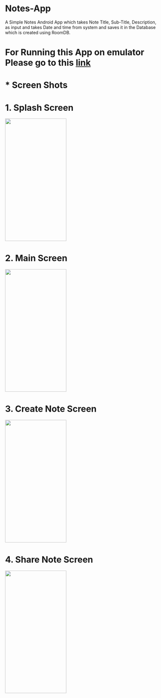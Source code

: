 # Notes-App
A Simple Notes Android App which takes Note Title, Sub-Title, Description, as input and takes Date and time from system and saves it in the Database which is created using RoomDB.  

# For Running this App on emulator Please go to this <a href="https://appetize.io/app/7bqybekjy1b3nttdwv32uebfw8?device=nexus5&scale=75&orientation=portrait&osVersion=8.1">link</a>

# * Screen Shots

# 1. Splash Screen
<img src ="https://user-images.githubusercontent.com/68765059/117781047-d464a380-b25d-11eb-8b43-d6ae36829dd7.gif" width= "200" height ="400">

# 2. Main Screen
<img src ="https://user-images.githubusercontent.com/68765059/117781288-1a216c00-b25e-11eb-884f-9f42d8737329.jpeg" width= "200" height ="400"> 

# 3. Create Note Screen
<img src ="https://user-images.githubusercontent.com/68765059/117781450-4dfc9180-b25e-11eb-8400-3b76691216f0.jpeg" width= "200" height ="400"> 

# 4. Share Note Screen
<img src ="https://user-images.githubusercontent.com/68765059/117781663-83a17a80-b25e-11eb-82c1-7185f9b37ab9.jpeg" width= "200" height ="400"> 
